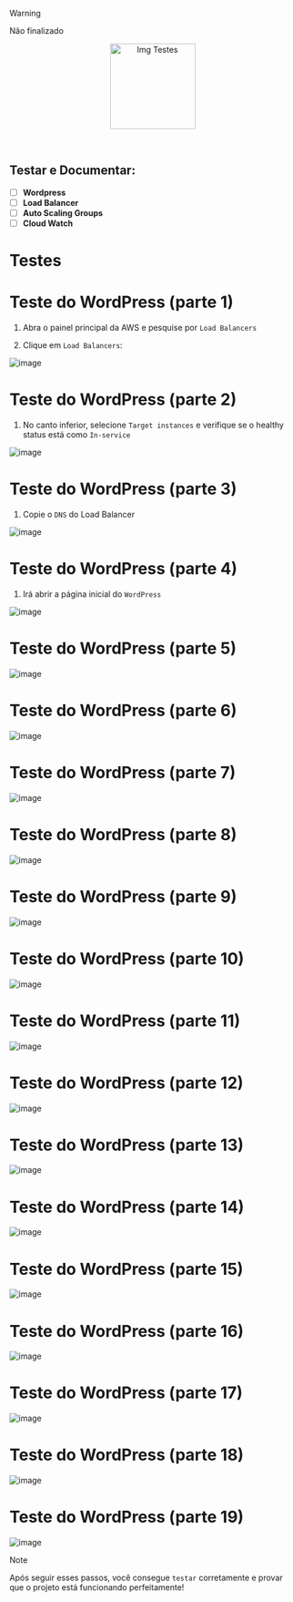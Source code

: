 > [!WARNING]
> Não finalizado

<p align="center">
  <img src="https://github.com/user-attachments/assets/5937b1ac-e32a-458c-94d7-c9f430fe63cb" alt="Img Testes" width="150">
</p>
<br>

## Testar e Documentar:
- [ ] **Wordpress**
- [ ] **Load Balancer**
- [ ] **Auto Scaling Groups**
- [ ] **Cloud Watch**

# Testes

# Teste do WordPress (parte 1)

1. Abra o painel principal da AWS e pesquise por `Load Balancers`

2. Clique em `Load Balancers`:

![image](https://github.com/user-attachments/assets/c34a022c-eb6e-481d-864e-d84d189b91f5)

# Teste do WordPress (parte 2)

1. No canto inferior, selecione `Target instances` e verifique se o healthy status está como
`In-service`

![image](https://github.com/user-attachments/assets/8c49e671-29ae-4986-94fc-251e9a31bedc)

# Teste do WordPress (parte 3)

1. Copie o `DNS` do Load Balancer

![image](https://github.com/user-attachments/assets/6cf1c1b5-ae73-4934-8e26-a2969d71144a)

# Teste do WordPress (parte 4)

1. Irá abrir a página inicial do `WordPress`

![image](https://github.com/user-attachments/assets/45b52f49-3c08-4045-8534-22b42461781a)

# Teste do WordPress (parte 5)

![image](https://github.com/user-attachments/assets/64a073d6-0cb7-428b-a5a8-e101f882d0c5)

# Teste do WordPress (parte 6)

![image](https://github.com/user-attachments/assets/f17d6458-3098-488e-821a-8d56a1bb1a32)

# Teste do WordPress (parte 7)

![image](https://github.com/user-attachments/assets/2c6fda83-9a20-4329-b164-88dbb8b258d2)

# Teste do WordPress (parte 8)

![image](https://github.com/user-attachments/assets/05883722-4fa9-4ce8-86f3-47bdaf3736e6)

# Teste do WordPress (parte 9)

![image](https://github.com/user-attachments/assets/f3bc0095-a408-41d7-a372-64736097459a)

# Teste do WordPress (parte 10)

![image](https://github.com/user-attachments/assets/8d86f9c7-01a8-426b-850d-5aa3e2cae6c1)

# Teste do WordPress (parte 11)

![image](https://github.com/user-attachments/assets/7c1ac143-6ec0-4596-86ba-f6aba592b242)

# Teste do WordPress (parte 12)

![image](https://github.com/user-attachments/assets/85698f63-a0d9-471c-954d-4fc83d4d3bd2)

# Teste do WordPress (parte 13)

![image](https://github.com/user-attachments/assets/388b5761-52eb-4e0d-aeeb-2fde211da4f4)

# Teste do WordPress (parte 14)

![image](https://github.com/user-attachments/assets/92fb2fda-5a2f-45d9-ba05-b9f5b3e282c9)

# Teste do WordPress (parte 15)

![image](https://github.com/user-attachments/assets/3f4d0a61-4b24-4b95-8df7-981abe6592a2)

# Teste do WordPress (parte 16)

![image](https://github.com/user-attachments/assets/8f6a7ecb-78ce-4a79-8ad8-6b1d7cfc0b15)

# Teste do WordPress (parte 17)

![image](https://github.com/user-attachments/assets/8d188c98-c56e-455a-9e5b-0941dcee0ceb)

# Teste do WordPress (parte 18)

![image](https://github.com/user-attachments/assets/c91168fe-00aa-4544-89ff-289aaf6fb1ca)

# Teste do WordPress (parte 19)

![image](https://github.com/user-attachments/assets/b2c8ea70-0950-4f30-b877-5f592e742422)

> [!NOTE]
> Após seguir esses passos, você consegue `testar` corretamente e provar que o projeto está funcionando perfeitamente!
